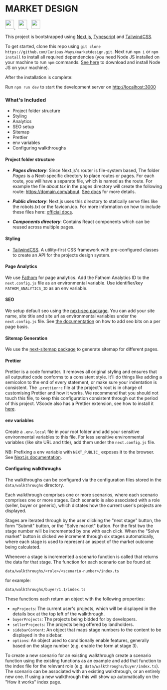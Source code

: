 # MARKET DESIGN

<p>
  <a aria-label="Next js logo" href="https://nextjs.org">
    <img src="https://assets.vercel.com/image/upload/v1607554385/repositories/next-js/next-logo.png" height="28">
  </a>
    <a aria-label="Typescript logo" href="https://www.typescriptlang.org/" style="margin-left:10px">
    <img src="https://cdn.icon-icons.com/icons2/2415/PNG/512/typescript_original_logo_icon_146317.png" height="28">
  </a>
  <a aria-label="Tailwindcss logo" href="https://tailwindcss.com/" style="margin-left:10px">
    <img src="https://tailwindcss.com/_next/static/media/tailwindcss-mark.79614a5f61617ba49a0891494521226b.svg" height="28">
  </a>
</p>

This project is bootstrapped using [Next.js](https://nextjs.org/docs), [Typescript](https://www.typescriptlang.org/) and [TailwindCSS](https://tailwindcss.com/).

To get started, clone this repo using `git clone https://github.com/Curious-Ways/marketdesign.git`. Next run `npm i` or `npm install` to install all required dependencies (you need Node JS installed on your machine to run `npm` commands. [See here](https://nodejs.org/en/download/) to download and install Node JS on your machine).

After the installation is complete:

Run `npm run dev` to start the development server on <http://localhost:3000>

### What's Included

- Project folder structure
- Styling
- Analytics
- SEO setup
- Sitemap
- Prettier
- env variables
- Configuring walkthroughs

#### Project folder structure

- **_Pages directory_**: Since Next.js's router is file-system based, The folder _Pages_ is a Next-specific directory to place routes or pages. For each route, you will have a separate file, which is named as the route. For example the file _about.tsx_ in the pages directory will create the following route: <https://domain.com/about>. [See docs](https://nextjs.org/docs/routing/introduction) for more details.

- **_Public directory_**: Next.js uses this directory to statically serve files like the robots.txt or the favicon.ico. For more information on how to include these files here: [official docs](https://nextjs.org/docs/basic-features/static-file-serving).

- **_Components directory_**: Contains React components which can be reused across multiple pages.

#### Styling

- [TailwindCSS](https://tailwindcss.com/docs/installation). A utility-first CSS framework with pre-configured classes to create an API for the projects design system.

#### Page Analytics

We use [Fathom](https://usefathom.com/) for page analytics. Add the Fathom Analytics ID to the `next.config.js` file as an environmental variable. Use identifier/key `FATHOM_ANALYTICS_ID` as an env variable.

#### SEO

We setup default seo using the [next-seo package](https://github.com/garmeeh/next-seo). You can add your site name, site title and site url as environmental variables under the `next.config.js` file. See [the documentation](https://github.com/garmeeh/next-seo) on how to add seo bits on a per page basis.

#### Sitemap Generation

We use the [next-sitemap package](https://www.npmjs.com/package/next-sitemap) to generate sitemap for different pages.

#### Prettier

Prettier is a code formatter. It removes all original styling and ensures that all outputted code conforms to a consistent style.
It'll do things like adding a semicolon to the end of every statement, or make sure your indentation is consistent. The `.prettierrc` file at the project's root is in charge of customising Prettier and how it works. We recommend that you should not touch this file, to keep this configuration consistent through out the period of this project. VScode also has a Prettier extension, see how to install it [here](https://www.educative.io/answers/how-to-set-up-prettier-and-automatic-formatting-on-vs-code).

#### env variables

Create a `.env.local` file in your root folder and add your sensitive environmental variables to this file. For less sensitive environmental variables (like site URL and title), add them under the `next.config.js` file.

NB: Prefixing a env variable with `NEXT_PUBLIC_` exposes it to the browser. See [Next.js documentation](https://nextjs.org/docs/basic-features/environment-variables#exposing-environment-variables-to-the-browser).

#### Configuring walkthroughs

The walkthroughs can be configured via the configuration files stored in the
`data/walkthroughs` directory.

Each walkthrough comprises one or more scenarios, where each scenario comprises
one or more stages. Each scenario is also associated with a role
(seller, buyer or generic), which dictates how the current user's projects are
displayed.

Stages are iterated through by the user clicking the "next stage" button, the
form "Submit" button, or the "Solve market" button. For the first two the stage
number will be incremented by one with each click. When the "Solve market" button
is clicked we increment through six stages automatically, where each stage is
used to represent an aspect of the market outcome being calculated.

Whenever a stage is incremented a scenario function is called that returns the
data for that stage. The function for each scenario can be found at:

```text
data/walkthroughs/<role>/<scenario-number>/index.ts
```

for example:

```text
data/walkthroughs/buyer/1.1/index.ts
```

These functions each return an object with the following properties:

- `myProjects`: The current user's projects, which will be displayed in the
details box at the top left of the walkthrough.
- `buyerProjects`: The projects being bidded for by developers.
- `sellerProjects`: The projects being offered by landholders.
- `sidebarContent`: An object that maps stage numbers to the content to be
displayed in the sidebar.
- `options`: An object used to conditionally enable features, generally based on
the stage number (e.g. enable the form at stage 3).

To create a new scenario for an existing walkthrough create a scenario function
using the existing functions as an example and add that function to the index
file for the relevant role (e.g. `data/walkthroughs/buyer/index.ts`). The
scenario can be associated with an existing walkthrough, or an entirely new one.
If using a new walkthrough this will show up automatically on the "How it works"
index page.
